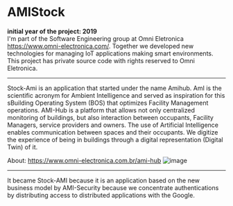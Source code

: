 # AMIStock

**initial year of the project: 2019**<br>
I'm part of the Software Engineering group at Omni Eletronica <https://www.omni-electronica.com/>. Together we developed new technologies for managing IoT applications making smart environments.
This project has private source code with rights reserved to Omni Eletronica.
<hr>

Stock-Ami is an application that started under the name Amihub.
AmI is the scientific acronym for Ambient Intelligence and served as inspiration for this sBuilding Operating System (BOS) that optimizes Facility Management operations.
​AMI-Hub is a platform that allows not only centralized monitoring of buildings, but also interaction between occupants, Facility Managers, service providers and owners. The use of Artificial Intelligence enables communication between spaces and their occupants. We digitize the experience of being in buildings through a digital representation (Digital Twin) of it.

About: https://www.omni-electronica.com.br/ami-hub
![image](https://github.com/lamecksf/stock-ami/assets/8169680/435e4819-449c-4acf-b861-c39567af71fd)
<hr>
It became Stock-AMI because it is an application based on the new business model by AMI-Security because we concentrate authentications by distributing access to distributed applications with the Google.
